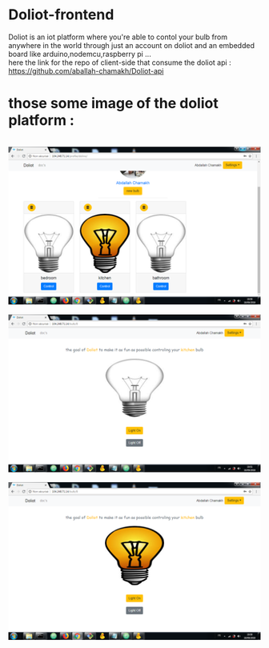 # Doliot-frontend
Doliot is an iot platform where you're able to contol your bulb from anywhere in the world through just an account on doliot and an embedded board like arduino,nodemcu,raspberry pi ... <br/>
here the link for the repo of client-side that consume the doliot api : https://github.com/aballah-chamakh/Doliot-api
<br/>
# those some image of the doliot platform : 
<br/>
<img src="https://github.com/aballah-chamakh/Doliot-frontend/blob/master/src/img/profile.png" /> <br/><br/>
<img src="https://github.com/aballah-chamakh/Doliot-frontend/blob/master/src/img/turnOff.png" /> <br/><br/>
<img src="https://github.com/aballah-chamakh/Doliot-frontend/blob/master/src/img/turnOn.png" /> 
